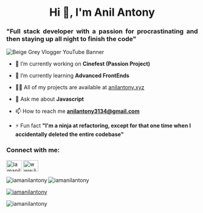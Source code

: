 <h1 align="center">Hi 👋, I'm Anil Antony</h1>
<h3 align="justify">"Full stack developer with a passion for procrastinating and then staying up all night to finish the code"</h3>

<!-- ![Alt Text](https://github.com/iamanilantony/iamanilantony/blob/master/Beige%20Grey%20Vlogger%20YouTube%20Banner%20(1).jpg) -->
![Beige Grey Vlogger YouTube Banner](https://user-images.githubusercontent.com/92921196/204690346-3b5907d4-46c6-42bb-ab5f-8fc197670db6.png)

- 🔭 I’m currently working on **Cinefest (Passion Project)**

- 🌱 I’m currently learning **Advanced FrontEnds**

- 👨‍💻 All of my projects are available at [anilantony.xyz](https://anilantony.xyz)

- 💬 Ask me about **Javascript**

- 📫 How to reach me **anilantony3134@gmail.com**

- ⚡ Fun fact **"I'm a ninja at refactoring, except for that one time when I accidentally deleted the entire codebase"**

<h3 align="left">Connect with me:</h3>
<p align="left">
<a href="https://twitter.com/iamanilantony" target="blank"><img align="center" src="https://raw.githubusercontent.com/rahuldkjain/github-profile-readme-generator/master/src/images/icons/Social/twitter.svg" alt="iamanilantony" height="30" width="40" /></a>
<a href="https://linkedin.com/in/www.linkedin.com/in/iamanilantony" target="blank"><img align="center" src="https://raw.githubusercontent.com/rahuldkjain/github-profile-readme-generator/master/src/images/icons/Social/linked-in-alt.svg" alt="www.linkedin.com/in/iamanilantony" height="30" width="40" /></a>
</p>

<p><img align="left" src="https://github-readme-stats.vercel.app/api/top-langs?username=iamanilantony&show_icons=true&locale=en&layout=compact" alt="iamanilantony" /></p>

<!-- <p>&nbsp;<img align="center" src="https://github-readme-stats.vercel.app/api?username=iamanilantony&show_icons=true&locale=en" alt="iamanilantony" /></p> -->

<p><img align="center" src="https://github-readme-streak-stats.herokuapp.com/?user=iamanilantony&" alt="iamanilantony" /></p>


<p align="left"> <a href="https://github.com/ryo-ma/github-profile-trophy"><img src="https://github-profile-trophy.vercel.app/?username=iamanilantony" alt="iamanilantony" /></a> </p>

<p align="left"> <img src="https://komarev.com/ghpvc/?username=iamanilantony&label=Profile%20views&color=0e75b6&style=flat" alt="iamanilantony" /> </p>


